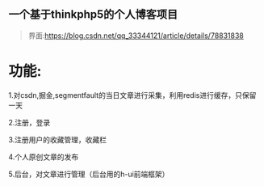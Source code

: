 ## 一个基于thinkphp5的个人博客项目

>界面:https://blog.csdn.net/qq_33344121/article/details/78831838

# 功能:

1.对csdn,掘金,segmentfault的当日文章进行采集，利用redis进行缓存，只保留一天

2.注册，登录

3.注册用户的收藏管理，收藏栏

4.个人原创文章的发布

5.后台，对文章进行管理（后台用的h-ui前端框架）




